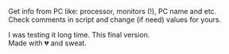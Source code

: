 Get info from PC like: processor, monitors (!), PC name and etc.  
Check comments in script and change (if need) values for yours.  

I was testing it long time. This final version.  
Made with 💔 and sweat.  
